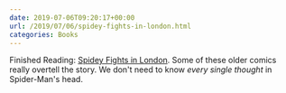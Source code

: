 ```yaml
---
date: 2019-07-06T09:20:17+00:00
url: /2019/07/06/spidey-fights-in-london.html
categories: Books
---
```

Finished Reading: [Spidey Fights in London](https://www.marvel.com/comics/issue/76834/true_believers_spider-man_-_spidey_fights_in_london_2019_1). Some of these older comics really overtell the story. We don't need to know _every single thought_ in Spider-Man's head.



